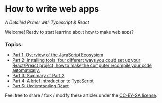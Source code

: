How to write web apps
===========================================
*A Detailed Primer with Typescript & React*

Welcome! Ready to start learning about how to make web apps?

### Topics: ###

- [Part 1: Overview of the JavaScript Ecosystem](tutorial-1.md)
- [Part 2: Installing tools; four different ways you could set up your React/Preact project; how to make the computer recompile your code automatically.](tutorial-2.md)
- [Part 3: Summary of Part 2](tutorial-3.md)
- [Part 4: A brief introduction to TypeScript](tutorial-4.md)
- [Part 5: Understanding React](tutorial-5.md)

Feel free to share / fork / modify these articles under the [CC-BY-SA license](https://creativecommons.org/licenses/by-sa/4.0/).

